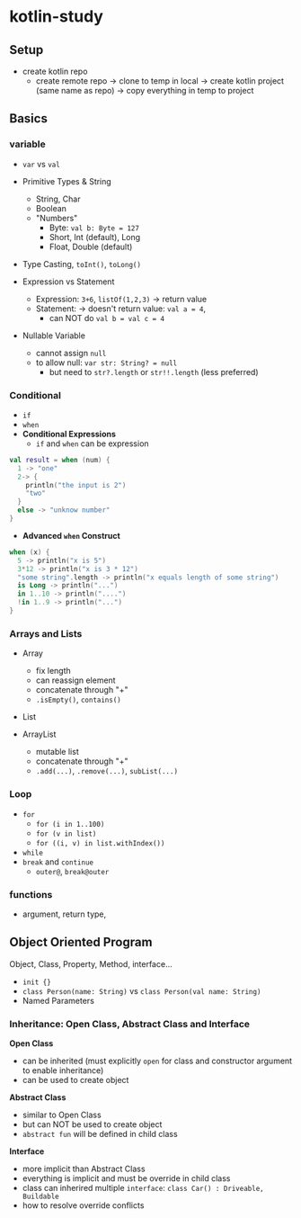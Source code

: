 # kotlin-study

## Setup
- create kotlin repo
  - create remote repo -> clone to temp in local -> create kotlin project (same name as repo) -> copy everything in temp to project


## Basics

### variable
- `var` vs `val`

- Primitive Types & String
  - String, Char
  - Boolean
  - "Numbers"
    - Byte: `val b: Byte = 127`
    - Short, Int (default), Long
    - Float, Double (default)
- Type Casting, `toInt()`, `toLong()` 

- Expression vs Statement
  - Expression: `3+6`, `listOf(1,2,3)` -> return value
  - Statement: -> doesn't return value: `val a = 4`, 
    - can NOT do `val b = val c = 4` 

- Nullable Variable
  - cannot assign `null`
  - to allow null: `var str: String? = null`
    - but need to `str?.length` or `str!!.length` (less preferred)

### Conditional
- `if`
- `when`
- **Conditional Expressions**
  - `if` and `when` can be expression
```kotlin
val result = when (num) {
  1 -> "one"
  2-> {
    println("the input is 2")
    "two"
  }
  else -> "unknow number"
}
```
- **Advanced `when` Construct**
```kotlin
when (x) {
  5 -> println("x is 5")
  3*12 -> println("x is 3 * 12")
  "some string".length -> println("x equals length of some string")
  is Long -> println("...")
  in 1..10 -> println("....")
  !in 1..9 -> println("...")
}
```

### Arrays and Lists
- Array
  - fix length
  - can reassign element
  - concatenate through "+"
  - `.isEmpty()`, `contains()`
- List
  
- ArrayList
  - mutable list
  - concatenate through "+"
  - `.add(...)`, `.remove(...)`, `subList(...)`

### Loop
- `for`
  - `for (i in 1..100)`
  - `for (v in list)`
  - `for ((i, v) in list.withIndex())`
- `while`
- `break` and `continue`
  - `outer@`, `break@outer`

### functions
- argument, return type, 

## Object Oriented Program
Object, Class, Property, Method, interface...
- `init {}`
- `class Person(name: String)` vs `class Person(val name: String)`
- Named Parameters

### Inheritance: Open Class, Abstract Class and Interface
**Open Class**
- can be inherited (must explicitly `open` for class and constructor argument to enable inheritance)
- can be used to create object

**Abstract Class**
- similar to Open Class
- but can NOT be used to create object
- `abstract fun` will be defined in child class

**Interface**
- more implicit than Abstract Class
- everything is implicit and must be override in child class
- class can inherired multiple `interface`: `class Car() : Driveable, Buildable`
- how to resolve override conflicts